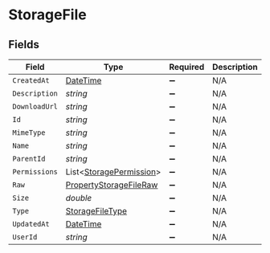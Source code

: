# StorageFile


## Fields

| Field                                                                                 | Type                                                                                  | Required                                                                              | Description                                                                           |
| ------------------------------------------------------------------------------------- | ------------------------------------------------------------------------------------- | ------------------------------------------------------------------------------------- | ------------------------------------------------------------------------------------- |
| `CreatedAt`                                                                           | [DateTime](https://learn.microsoft.com/en-us/dotnet/api/system.datetime?view=net-5.0) | :heavy_minus_sign:                                                                    | N/A                                                                                   |
| `Description`                                                                         | *string*                                                                              | :heavy_minus_sign:                                                                    | N/A                                                                                   |
| `DownloadUrl`                                                                         | *string*                                                                              | :heavy_minus_sign:                                                                    | N/A                                                                                   |
| `Id`                                                                                  | *string*                                                                              | :heavy_minus_sign:                                                                    | N/A                                                                                   |
| `MimeType`                                                                            | *string*                                                                              | :heavy_minus_sign:                                                                    | N/A                                                                                   |
| `Name`                                                                                | *string*                                                                              | :heavy_minus_sign:                                                                    | N/A                                                                                   |
| `ParentId`                                                                            | *string*                                                                              | :heavy_minus_sign:                                                                    | N/A                                                                                   |
| `Permissions`                                                                         | List<[StoragePermission](../../Models/Components/StoragePermission.md)>               | :heavy_minus_sign:                                                                    | N/A                                                                                   |
| `Raw`                                                                                 | [PropertyStorageFileRaw](../../Models/Components/PropertyStorageFileRaw.md)           | :heavy_minus_sign:                                                                    | N/A                                                                                   |
| `Size`                                                                                | *double*                                                                              | :heavy_minus_sign:                                                                    | N/A                                                                                   |
| `Type`                                                                                | [StorageFileType](../../Models/Components/StorageFileType.md)                         | :heavy_minus_sign:                                                                    | N/A                                                                                   |
| `UpdatedAt`                                                                           | [DateTime](https://learn.microsoft.com/en-us/dotnet/api/system.datetime?view=net-5.0) | :heavy_minus_sign:                                                                    | N/A                                                                                   |
| `UserId`                                                                              | *string*                                                                              | :heavy_minus_sign:                                                                    | N/A                                                                                   |